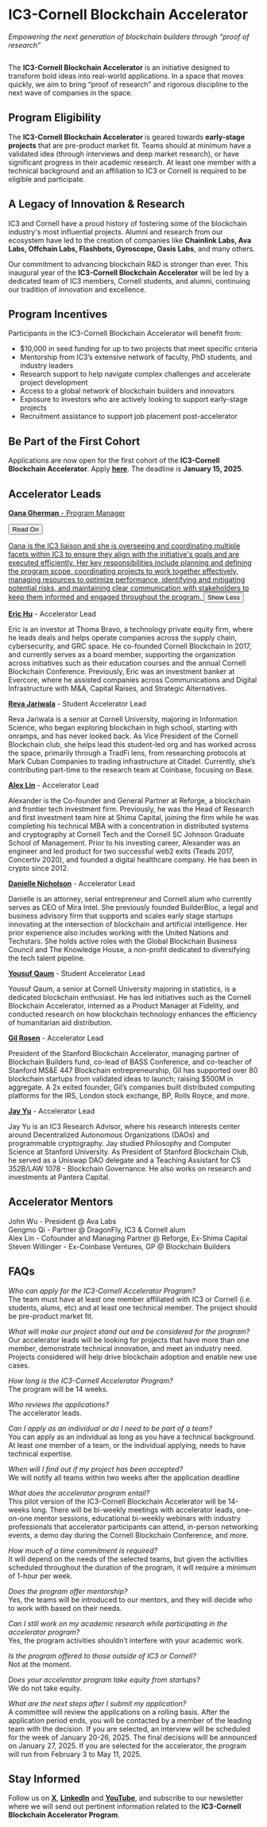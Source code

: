 # IC3-Cornell Blockchain Accelerator

*Empowering the next generation of blockchain builders through “proof of research”*

<div class="ui piled segment">
  <img class="ui centered image" src="../images/accelerator/ad for website.png" alt="" />
</div>

The <strong>IC3-Cornell Blockchain Accelerator</strong> is an initiative designed to transform bold ideas into real-world applications. In a space that moves quickly, we aim to bring “proof of research” and rigorous discipline to the next wave of companies in the space.

## Program Eligibility 

The <strong>IC3-Cornell Blockchain Accelerator</strong> is geared towards <strong>early-stage projects</strong> that are pre-product market fit. Teams should at minimum have a validated idea (through interviews and deep market research), or have significant progress in their academic research. At least one member with a technical background and an affiliation to IC3 or Cornell is required to be eligible and participate. 

## A Legacy of Innovation & Research

IC3 and Cornell have a proud history of fostering some of the blockchain industry's most influential projects. Alumni and research from our ecosystem have led to the creation of companies like <strong>Chainlink Labs, Ava Labs, Offchain Labs, Flashbots, Gyroscope, Oasis Labs</strong>, and many others.

Our commitment to advancing blockchain R&D is stronger than ever. This inaugural year of the <strong>IC3-Cornell Blockchain Accelerator</strong> will be led by a dedicated team of IC3 members, Cornell students, and alumni, continuing our tradition of innovation and excellence.

## Program Incentives
Participants in the IC3-Cornell Blockchain Accelerator will benefit from:

- $10,000 in seed funding for up to two projects that meet specific criteria
- Mentorship from IC3’s extensive network of faculty, PhD students, and industry leaders
- Research support to help navigate complex challenges and accelerate project development
- Access to a global network of blockchain builders and innovators
- Exposure to investors who are actively looking to support early-stage projects
- Recruitment assistance to support job placement post-accelerator

## Be Part of the First Cohort

Applications are now open for the first cohort of the <strong>IC3-Cornell Blockchain Accelerator</strong>. Apply <strong><a href="https://docs.google.com/forms/d/1Rd791Gl6Iv_ZQ5Kg_aD2xAmyPw2C4exiAnOkRpbHEzE/edit">here</a></strong>. The deadline is <strong>January 15, 2025</strong>.

## Accelerator Leads

**<a href="https://www.linkedin.com/in/oanagherman/">Oana Gherman</strong>** - Program Manager

<div class="description">
          <button class="ui compact basic icon mini showmore button">
              Read On<i class="double angle down icon"></i>
          </button>
          <p class="more"> Oana is the IC3 liaison and she is overseeing and coordinating multiple facets within IC3 to ensure they align with the initiative's goals and are executed efficiently. Her key responsibilities include planning and defining the program scope, coordinating projects to work together effectively, managing resources to optimize performance, identifying and mitigating potential risks, and maintaining clear communication with stakeholders to keep them informed and engaged throughout the program.
              <button class="ui compact basic mini showless icon button">
                  Show Less<i class="double angle up icon"></i>
              </button>
          </p>
</div>

**<a href="https://twitter.com/_ericyhu">Eric Hu</a>** - Accelerator Lead

Eric is an investor at Thoma Bravo, a technology private equity firm, where he leads deals and helps operate companies across the supply chain, cybersecurity, and GRC space. He co-founded Cornell Blockchain in 2017, and currently serves as a board member, supporting the organization across initiatives such as their education courses and the annual Cornell Blockchain Conference. Previously, Eric was an investment banker at Evercore, where he assisted companies across Communications and Digital Infrastructure with M&A, Capital Raises, and Strategic Alternatives.  

**<a href="https://twitter.com/reva_jariwala?lang=en">Reva Jariwala</a>** - Student Accelerator Lead

Reva Jariwala is a senior at Cornell University, majoring in Information Science, who began exploring blockchain in high school, starting with onramps, and has never looked back. As Vice President of the Cornell Blockchain club, she helps lead this student-led org and has worked across the space, primarily through a TradFi lens, from researching protocols at Mark Cuban Companies to trading infrastructure at Citadel. Currently, she’s contributing part-time to the research team at Coinbase, focusing on Base. 

**<a href="https://twitter.com/linfluence?lang=en">Alex Lin</a>** - Accelerator Lead

Alexander is the Co-founder and General Partner at Reforge, a blockchain and frontier tech investment firm. Previously, he was the Head of Research and first investment team hire at Shima Capital, joining the firm while he was completing his technical MBA with a concentration in distributed systems and cryptography at Cornell Tech and the Cornell SC Johnson Graduate School of Management. Prior to his investing career, Alexander was an engineer and led product for two successful web2 exits (Teads 2017, Concertiv 2020), and founded a digital healthcare company. He has been in crypto since 2012.

**<a href="https://www.linkedin.com/in/daniellejnicholson/">Danielle Nicholson</a>** - Accelerator Lead

Danielle is an attorney, serial entrepreneur and Cornell alum who currently serves as CEO of Mira Intel. She previously founded BuilderBloc, a legal and business advisory firm that supports and scales early stage startups innovating at the intersection of blockchain and artificial intelligence. Her prior experience also includes working with the United Nations and Techstars. She holds active roles with the Global Blockchain Business Council and The Knowledge House, a non-profit dedicated to diversifying the tech talent pipeline.

**<a href="https://twitter.com/yousufqaum">Yousuf Qaum</a>** - Student Accelerator Lead

Yousuf Qaum, a senior at Cornell University majoring in statistics, is a dedicated blockchain enthusiast. He has led initiatives such as the Cornell Blockchain Accelerator, interned as a Product Manager at Fidelity, and conducted research on how blockchain technology enhances the efficiency of humanitarian aid distribution. 

**<a href="https://twitter.com/gilswrld">Gil Rosen</a>** - Accelerator Lead

President of the Stanford Blockchain Accelerator, managing partner of Blockchain Builders fund, co-lead of BASS Conference, and co-teacher of Stanford MS&E 447 Blockchain entrepreneurship, Gil has supported over 80 blockchain startups from validated ideas to launch; raising $500M in aggregate. A 2x exited founder, Gil’s companies built distributed computing platforms for the IRS, London stock exchange, BP, Rolls Royce, and more.

**<a href="https://twitter.com/0xfishylosopher?lang=en">Jay Yu</a>** - Accelerator Lead

Jay Yu is an IC3 Research Advisor, where his research interests center around Decentralized Autonomous Organizations (DAOs) and programmable cryptography. Jay studied Philosophy and Computer Science at Stanford University. As President of Stanford Blockchain Club, he served as a Uniswap DAO delegate and a Teaching Assistant for CS 352B/LAW 1078 - Blockchain Governance. He also works on research and investments at Pantera Capital.
	
## Accelerator Mentors

John Wu - President @ Ava Labs <br>
Gengmo Qi - Partner @ DragonFly, IC3 & Cornell alum <br>
Alex Lin - Cofounder and Managing Partner @ Reforge, Ex-Shima Capital <br>
Steven Willinger - Ex-Coinbase Ventures, GP @ Blockchain Builders 

## FAQs

*Who can apply for the IC3-Cornell Accelerator Program?* <br>
    The team must have at least one member affiliated with IC3 or Cornell (i.e. students, alums, etc) and at least one technical member. The project should be pre-product market fit. 

*What will make our project stand out and be considered for the program?* <br>
    Our accelerator leads will be looking for projects that have more than one member, demonstrate technical innovation, and meet an industry need. Projects considered will help drive blockchain adoption and enable new use cases.

*How long is the IC3-Cornell Accelerator Program?* <br>
    The program will be 14 weeks.

*Who reviews the applications?* <br>
    The accelerator leads. 

*Can I apply as an individual or do I need to be part of a team?* <br>
    You can apply as an individual as long as you have a technical background. At least one member of a team, or the individual applying, needs to have technical expertise. 

*When will I find out if my project has been accepted?* <br>
    We will notify all teams within two weeks after the application deadline

*What does the accelerator program entail?* <br>
    This pilot version of the IC3-Cornell Blockchain Accelerator will be 14-weeks long. There will be bi-weekly meetings with accelerator leads, one-on-one mentor sessions, educational bi-weekly webinars with industry professionals that accelerator participants can attend, in-person networking events, a demo day during the Cornell Blockchain Conference, and more.

*How much of a time commitment is required?* <br>
    It will depend on the needs of the selected teams, but given the activities scheduled throughout the duration of the program, it will require a minimum of 1-hour per week.

*Does the program offer mentorship?* <br>
    Yes, the teams will be introduced to our mentors, and they will decide who to work with based on their needs.

*Can I still work on my academic research while participating in the accelerator program?* <br>
    Yes, the program activities shouldn’t interfere with your academic work.

*Is the program offered to those outside of IC3 or Cornell?* <br>
    Not at the moment.

*Does your accelerator program take equity from startups?* <br>
    We do not take equity.

*What are the next steps after I submit my application?* <br>
    A committee will review the applications on a rolling basis. After the application period ends, you will be contacted by a member of the leading team with the decision. If you are selected, an interview will be scheduled for the week of January 20-26, 2025. The final decisions will be announced on January 27, 2025. If you are selected for the accelerator, the program will run from February 3 to May 11, 2025.

## Stay Informed

Follow us on <strong><a href="https://www.linkedin.com/in/oanagherman/">X</a></strong>, <strong><a href="https://www.linkedin.com/company/the-initiative-for-cryptocurrencies-contracts-ic3/posts/?feedView=all">LinkedIn</a></strong> and <strong><a href="https://www.youtube.com/channel/UCz-eTbD4kHkYxGhUfXawHow">YouTube</a></strong>, and subscribe to our newsletter where we will send out pertinent information related to the <strong>IC3-Cornell Blockchain Accelerator Program</strong>.
